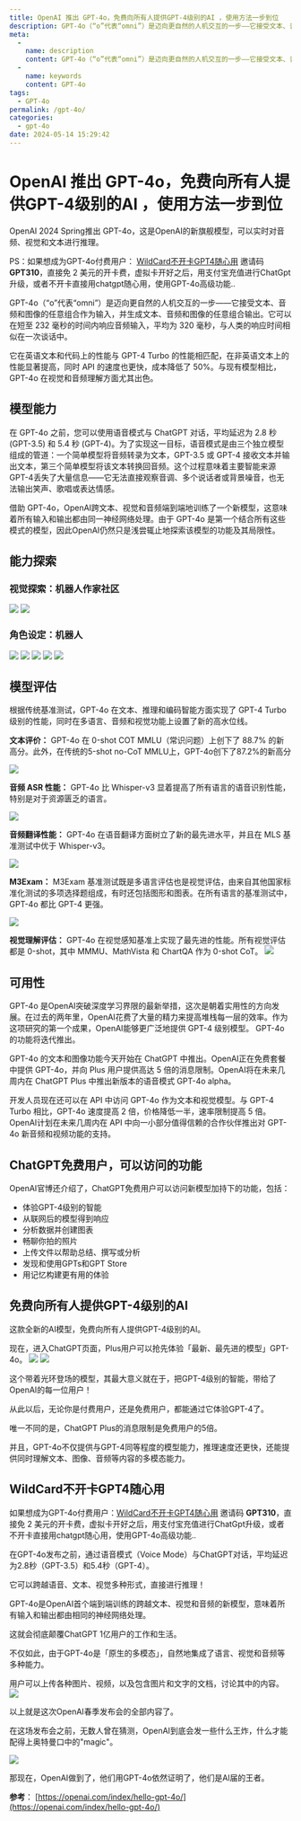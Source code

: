 ```yaml
---
title: OpenAI 推出 GPT-4o，免费向所有人提供GPT-4级别的AI ，使用方法一步到位
description: GPT-4o（“o”代表“omni”）是迈向更自然的人机交互的一步——它接受文本、音频和图像的任意组合作为输入，并生成文本、音频和图像的任意组合输出
meta: 
  - 
    name: description
    content: GPT-4o（“o”代表“omni”）是迈向更自然的人机交互的一步——它接受文本、音频和图像的任意组合作为输入，并生成文本、音频和图像的任意组合输出
  - 
    name: keywords
    content: GPT-4o
tags: 
  - GPT-4o
permalink: /gpt-4o/
categories: 
  - gpt-4o
date: 2024-05-14 15:29:42
---
```

# OpenAI 推出 GPT-4o，免费向所有人提供GPT-4级别的AI ，使用方法一步到位

OpenAI 2024 Spring推出 GPT-4o，这是OpenAI的新旗舰模型，可以实时对音频、视觉和文本进行推理。

PS：如果想成为GPT-4o付费用户： [WildCard不开卡GPT4随心用](https://bewildcard.com/i/GPT310)  邀请码 **GPT310**，直接免 2 美元的开卡费，虚拟卡开好之后，用支付宝充值进行ChatGpt升级，或者不开卡直接用chatgpt随心用，使用GPT-4o高级功能..

GPT-4o（“o”代表“omni”）是迈向更自然的人机交互的一步——它接受文本、音频和图像的任意组合作为输入，并生成文本、音频和图像的任意组合输出。它可以在短至 232 毫秒的时间内响应音频输入，平均为 320 毫秒，与人类的响应时间相似在一次谈话中。

它在英语文本和代码上的性能与 GPT-4 Turbo 的性能相匹配，在非英语文本上的性能显著提高，同时 API 的速度也更快，成本降低了 50%。与现有模型相比，GPT-4o 在视觉和音频理解方面尤其出色。


## 模型能力

在 GPT-4o 之前，您可以使用语音模式与 ChatGPT 对话，平均延迟为 2.8 秒 (GPT-3.5) 和 5.4 秒 (GPT-4)。为了实现这一目标，语音模式是由三个独立模型组成的管道：一个简单模型将音频转录为文本，GPT-3.5 或 GPT-4 接收文本并输出文本，第三个简单模型将该文本转换回音频。这个过程意味着主要智能来源GPT-4丢失了大量信息——它无法直接观察音调、多个说话者或背景噪音，也无法输出笑声、歌唱或表达情感。

借助 GPT-4o，OpenAI跨文本、视觉和音频端到端地训练了一个新模型，这意味着所有输入和输出都由同一神经网络处理。由于 GPT-4o 是第一个结合所有这些模式的模型，因此OpenAI仍然只是浅尝辄止地探索该模型的功能及其局限性。

## 能力探索

### 视觉探索：机器人作家社区

![](https://hlplch.aliyuntm.com/chatgpt/5142.png)
![](https://hlplch.aliyuntm.com/chatgpt/5143.png)

### 角色设定：机器人

![](https://hlplch.aliyuntm.com/chatgpt/5144.png)
![](https://hlplch.aliyuntm.com/chatgpt/5145.png)
![](https://hlplch.aliyuntm.com/chatgpt/5146.png)
![](https://hlplch.aliyuntm.com/chatgpt/5147.png)
![](https://hlplch.aliyuntm.com/chatgpt/5148.png)

## 模型评估
根据传统基准测试，GPT-4o 在文本、推理和编码智能方面实现了 GPT-4 Turbo 级别的性能，同时在多语言、音频和视觉功能上设置了新的高水位线。

**文本评价：** GPT-4o 在 0-shot COT MMLU（常识问题）上创下了 88.7% 的新高分。此外，在传统的5-shot no-CoT MMLU上，GPT-4o创下了87.2%的新高分

![](https://hlplch.aliyuntm.com/chatgpt/5149.png)

**音频 ASR 性能：**  GPT-4o 比 Whisper-v3 显着提高了所有语言的语音识别性能，特别是对于资源匮乏的语言。

![](https://hlplch.aliyuntm.com/chatgpt/5150.png)

**音频翻译性能：**  GPT-4o 在语音翻译方面树立了新的最先进水平，并且在 MLS 基准测试中优于 Whisper-v3。

![](https://hlplch.aliyuntm.com/chatgpt/5151.png)

**M3Exam：**  M3Exam 基准测试既是多语言评估也是视觉评估，由来自其他国家标准化测试的多项选择题组成，有时还包括图形和图表。在所有语言的基准测试中，GPT-4o 都比 GPT-4 更强。 

![](https://hlplch.aliyuntm.com/chatgpt/5152.png)

**视觉理解评估：**  GPT-4o 在视觉感知基准上实现了最先进的性能。所有视觉评估都是 0-shot，其中 MMMU、MathVista 和 ChartQA 作为 0-shot CoT。
![](https://hlplch.aliyuntm.com/chatgpt/5153.png)

## 可用性

GPT-4o 是OpenAI突破深度学习界限的最新举措，这次是朝着实用性的方向发展。在过去的两年里，OpenAI花费了大量的精力来提高堆栈每一层的效率。作为这项研究的第一个成果，OpenAI能够更广泛地提供 GPT-4 级别模型。 GPT-4o 的功能将迭代推出。

GPT-4o 的文本和图像功能今天开始在 ChatGPT 中推出。OpenAI正在免费套餐中提供 GPT-4o，并向 Plus 用户提供高达 5 倍的消息限制。OpenAI将在未来几周内在 ChatGPT Plus 中推出新版本的语音模式 GPT-4o alpha。

开发人员现在还可以在 API 中访问 GPT-4o 作为文本和视觉模型。与 GPT-4 Turbo 相比，GPT-4o 速度提高 2 倍，价格降低一半，速率限制提高 5 倍。OpenAI计划在未来几周内在 API 中向一小部分值得信赖的合作伙伴推出对 GPT-4o 新音频和视频功能的支持。


## ChatGPT免费用户，可以访问的功能

OpenAI官博还介绍了，ChatGPT免费用户可以访问新模型加持下的功能，包括：
- 体验GPT-4级别的智能
- 从联网后的模型得到响应
- 分析数据并创建图表
- 畅聊你拍的照片
- 上传文件以帮助总结、撰写或分析
- 发现和使用GPTs和GPT Store
- 用记忆构建更有用的体验

## 免费向所有人提供GPT-4级别的AI
  这款全新的AI模型，免费向所有人提供GPT-4级别的AI。

  现在，进入ChatGPT页面，Plus用户可以抢先体验「最新、最先进的模型」GPT-4o。
  ![](https://hlplch.aliyuntm.com/chatgpt/5154.png)
  ![](https://hlplch.aliyuntm.com/chatgpt/5155.png)

  这个带着光环登场的模型，其最大意义就在于，把GPT-4级别的智能，带给了OpenAI的每一位用户！

  从此以后，无论你是付费用户，还是免费用户，都能通过它体验GPT-4了。

  唯一不同的是，ChatGPT Plus的消息限制是免费用户的5倍。

  并且，GPT-4o不仅提供与GPT-4同等程度的模型能力，推理速度还更快，还能提供同时理解文本、图像、音频等内容的多模态能力。

## WildCard不开卡GPT4随心用

  如果想成为GPT-4o付费用户：[WildCard不开卡GPT4随心用](https://bewildcard.com/i/GPT310)  邀请码 **GPT310**，直接免 2 美元的开卡费，虚拟卡开好之后，用支付宝充值进行ChatGpt升级，或者不开卡直接用chatgpt随心用，使用GPT-4o高级功能..

  在GPT-4o发布之前，通过语音模式（Voice Mode）与ChatGPT对话，平均延迟为2.8秒（GPT-3.5）和5.4秒（GPT-4）。

  它可以跨越语音、文本、视觉多种形式，直接进行推理！

  GPT-4o是OpenAI首个端到端训练的跨越文本、视觉和音频的新模型，意味着所有输入和输出都由相同的神经网络处理。

  这就会彻底颠覆ChatGPT 1亿用户的工作和生活。

  不仅如此，由于GPT-4o是「原生的多模态」，自然地集成了语言、视觉和音频等多种能力。

  用户可以上传各种图片、视频，以及包含图片和文字的文档，讨论其中的内容。
  ![](https://hlplch.aliyuntm.com/chatgpt/5156.png)

  以上就是这次OpenAI春季发布会的全部内容了。

  在这场发布会之前，无数人曾在猜测，OpenAI到底会发一些什么王炸，什么才能配得上奥特曼口中的"magic"。

  ![](https://hlplch.aliyuntm.com/chatgpt/5157.png)

  那现在，OpenAI做到了，他们用GPT-4o依然证明了，他们是AI届的王者。
  
**参考**：
[https://openai.com/index/hello-gpt-4o/](https://openai.com/index/hello-gpt-4o/)
